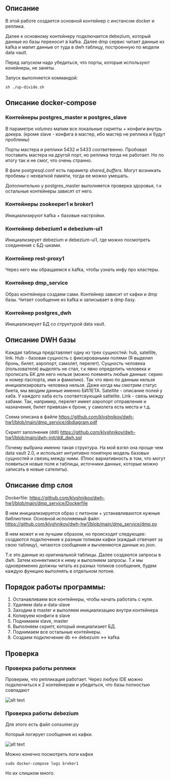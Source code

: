 ## Описание
В этой работе создается основной контейнер с инстансом docker и реплика. 

Далее к основному контейнеру подключается debezium, который данные из базы переносит в kafka. Далее dmp сервис читает данные из kafka и мапит данные от туда в dwh таблицу, построенную по модели data vault. 

Перед запуском надо убедиться, что порты, которые используют конейнеры, не заняты.

Запуск выполняется коммандой:

```
sh ./up-divide.sh
```
## Описание docker-compose

### Контейнеры postgres_master и postgres_slave
В параметре *volumes* мапим все локальные скрипты + конфиги внутрь докера. (кроме slave - конфига в мастер, ибо мастер не реплика и будут проблемы)

Порты мастера и реплики 5432 и 5433 соответвенно. Пробовал поставить мастера на другой порт, но реплика тогда не работает. Но по итогу так и не смог, что очень странно.

В фале postgresql.conf есть параметр *shared_buffers*. Могут возникать пробемы с нехваткой памяти, тогда ее можно умешать.

Дополнительно у postgres_master выполняется проверка здоровья, т.к остальные контейнеры зависят от него.

### Контейнеры zookeeper1 и broker1
Инициализируют kafka + базовые настройки.

### Контейнер debezium1 и debezium-ui1
Инициализирует debezium и debezium-ui1, где можно посмотреть соединения с БД-шками.

### Контейнер rest-proxy1
Через него мы обращаемся к kafka, чтобы узнать инфу про кластеры.

### Контейнер dmp_service
Образ контейнера создаем сами. Контейнер зависит от кафки и dmp базы. Читает сообщение из kafka и записывает в dmp базу.

### Контейнер postgres_dwh
Инициализирует БД со структурой data vault.

## Описание DWH базы
Каждая таблица представляет одну из трех сущностей: hub, satellite, link. Hub - базовая сущность с фиксироваными полями (Я выделил бронь, билет, аэропорт, самолет, перелет). Сущность человека (пользователя) выделять не стал, т.к явно определить человека и прописать БК для него нельзя (можно поемнять любые данные: серию и номер паспорта, имя и фамилию). Так что явно по данным нельзя инициализировать человека нельзя. Даже когда мы смотрим статус биета, мы вводим данные именно БИЛЕТА. Satellite - описание полей у хаба. У каждого хаба есть соответсвующий sattelite. Link - связь между хабами. Так, например, перелет имеет аэропорт отправления и назначения, билет привязан к брони, у самолета есть места и т.д.

Схема описана в файле https://github.com/klyshnikov/dwh-hw1/blob/main/dmp_service/dbdiagram.pdf

Скрипт заполнения (ddl) https://github.com/klyshnikov/dwh-hw1/blob/main/dwh-init/ddl_dwh.sql

Почему выбрана именно такая структура. На мой взгял она проще чем data vault 2.0, и использет интуитивно понятную модель базовых сущностей и связец между ними. (Плюс вариативность в том, что могут появиться новые поля и таблицы, источники данных, которые можно записать в новые сателиты).

 ## Описание dmp слоя
Dockerfile: https://github.com/klyshnikov/dwh-hw1/blob/main/dmp_service/Dockerfile

В нем инициализируется образ с питоном + устанавливаются нужные библиотеки. Основной исполняемый файл: https://github.com/klyshnikov/dwh-hw1/blob/main/dmp_service/dmp.py

В нем может и не лучшим образом, но происходит следующее: создаются подключение к разным топикам кафки (каждый отвечает за свою таблицу), читаются сообщения и вычленяются данные из json.

Т.е это данные из оригинальной таблицы. Далее создаются запросы в dwh. Затем коннектимся к нему и выполняем запросы. Т.к мы одновременно должны читать из разных топиков сообщения, будем каждую функцию выполнять в отдельном потоке.

## Порядок работы программы:
1. Останавливаем все контейнеры, чтобы начать работать с нуля.
2. Удаляем data и data-slave
3. Заходим в master и выполяем инициализацию внутри контейнера
4. Копируем конфиги в slave
5. Поднимаем slave, master
6. Выполняем скрипт, который инициализиет БД.
7. Поднимаем все остальные контейнеры.
8. Создаем подключение  db <-> debezuim <-> kafka

## Проверка

### Проверка работы реплики
Проверим, что репликация работает. Через любую IDE можно подключиться к 2 контейнерам и убедиться, что базы полностью совпадают

![alt text](https://github.com/klyshnikov/dwh-hw1/blob/main/result.png)

### Проверка работы debezium

Для этого есть файл consumer.py

Который логирует сообщения из кафки.

![alt text](https://github.com/klyshnikov/dwh-hw1/blob/main/result.png)

Можно конечно посмотреть логи кафки
```
sudo docker-compose logs broker1
```
Но их слишком много.


